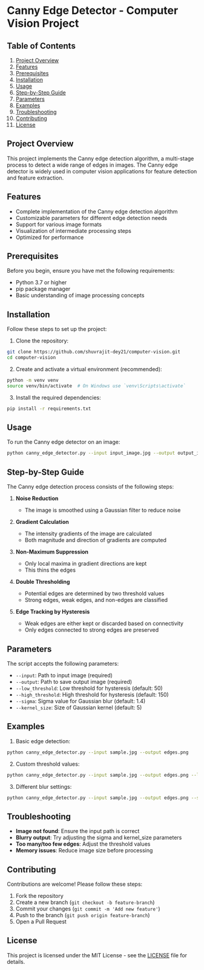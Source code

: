 # Canny Edge Detector - Computer Vision Project

## Table of Contents
1. [Project Overview](#project-overview)
2. [Features](#features)
3. [Prerequisites](#prerequisites)
4. [Installation](#installation)
5. [Usage](#usage)
6. [Step-by-Step Guide](#step-by-step-guide)
7. [Parameters](#parameters)
8. [Examples](#examples)
9. [Troubleshooting](#troubleshooting)
10. [Contributing](#contributing)
11. [License](#license)

## Project Overview
This project implements the Canny edge detection algorithm, a multi-stage process to detect a wide range of edges in images. The Canny edge detector is widely used in computer vision applications for feature detection and feature extraction.

## Features
- Complete implementation of the Canny edge detection algorithm
- Customizable parameters for different edge detection needs
- Support for various image formats
- Visualization of intermediate processing steps
- Optimized for performance

## Prerequisites
Before you begin, ensure you have met the following requirements:
- Python 3.7 or higher
- pip package manager
- Basic understanding of image processing concepts

## Installation
Follow these steps to set up the project:

1. Clone the repository:
```bash
git clone https://github.com/shuvrajit-dey21/computer-vision.git
cd computer-vision
```

2. Create and activate a virtual environment (recommended):
```bash
python -m venv venv
source venv/bin/activate  # On Windows use `venv\Scripts\activate`
```

3. Install the required dependencies:
```bash
pip install -r requirements.txt
```

## Usage
To run the Canny edge detector on an image:
```bash
python canny_edge_detector.py --input input_image.jpg --output output_image.png
```

## Step-by-Step Guide
The Canny edge detection process consists of the following steps:

1. **Noise Reduction**
   - The image is smoothed using a Gaussian filter to reduce noise

2. **Gradient Calculation**
   - The intensity gradients of the image are calculated
   - Both magnitude and direction of gradients are computed

3. **Non-Maximum Suppression**
   - Only local maxima in gradient directions are kept
   - This thins the edges

4. **Double Thresholding**
   - Potential edges are determined by two threshold values
   - Strong edges, weak edges, and non-edges are classified

5. **Edge Tracking by Hysteresis**
   - Weak edges are either kept or discarded based on connectivity
   - Only edges connected to strong edges are preserved

## Parameters
The script accepts the following parameters:
- `--input`: Path to input image (required)
- `--output`: Path to save output image (required)
- `--low_threshold`: Low threshold for hysteresis (default: 50)
- `--high_threshold`: High threshold for hysteresis (default: 150)
- `--sigma`: Sigma value for Gaussian blur (default: 1.4)
- `--kernel_size`: Size of Gaussian kernel (default: 5)

## Examples
1. Basic edge detection:
```bash
python canny_edge_detector.py --input sample.jpg --output edges.png
```

2. Custom threshold values:
```bash
python canny_edge_detector.py --input sample.jpg --output edges.png --low_threshold 30 --high_threshold 100
```

3. Different blur settings:
```bash
python canny_edge_detector.py --input sample.jpg --output edges.png --sigma 2.0 --kernel_size 7
```

## Troubleshooting
- **Image not found**: Ensure the input path is correct
- **Blurry output**: Try adjusting the sigma and kernel_size parameters
- **Too many/too few edges**: Adjust the threshold values
- **Memory issues**: Reduce image size before processing

## Contributing
Contributions are welcome! Please follow these steps:
1. Fork the repository
2. Create a new branch (`git checkout -b feature-branch`)
3. Commit your changes (`git commit -m 'Add new feature'`)
4. Push to the branch (`git push origin feature-branch`)
5. Open a Pull Request

## License
This project is licensed under the MIT License - see the [LICENSE](LICENSE) file for details.
